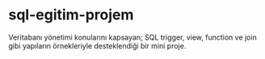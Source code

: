 # sql-egitim-projem
Veritabanı yönetimi konularını kapsayan; SQL trigger, view, function ve join gibi yapıların örnekleriyle desteklendiği bir mini proje.
